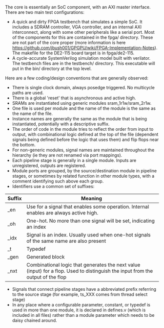 The core is essentially an SoC component, with an AXI master interface.  There are two main
test configurations:
- A quick and dirty FPGA testbench that simulates a simple SoC.  It includes a SDRAM controller, 
VGA controller, and an internal AXI interconnect, along with some other peripherals like a serial 
port. Most of the components for this are contained in the fpga/ directory. These are not part of 
the core proper (more information is here 
https://github.com/jbush001/GPGPU/wiki/FPGA-Implementation-Notes).  The makefile for the DE2-115 board
target is in fpga/de2-115.
- A cycle-accurate SystemVerilog simulation model built with verilator. The testbench files
are in the testbench/ directory. This executable will put in the bin/ directory at the top level.

Here are a few coding/design conventions that are generally observed:

* There is single clock domain, always posedge triggered. No multicycle paths are used.
* There is a global 'reset' that is asynchronous and active high.
* SRAMs are instantiated using generic modules sram_1r1w/sram_2r1w.
* One file is used per module and the name of the module is the same as the name of the file.
* Instance names are generally the same as the module that is being instantiated, potentially with a descriptive
 suffix.
* The order of code in the module tries to reflect the order from input to output, with combinational
logic defined at the top of the file (dependent signals being defined before the logic that uses 
them) and flip flops near the bottom.
* For non-generic modules, signal names are maintained throughout the hierarchy (ie they are not 
renamed via port mappings).
* Each pipeline stage is generally in a single module. Inputs are unregistered, outputs are 
registered.
* Module ports are grouped, by the source/destination module in pipeline stages, or sometimes by 
related function in other module types, with a comment identifying such above each group.
* Identifiers use a common set of suffixes:

|Suffix|Meaning |
|------|--------|
| _en  | Use for a signal that enables some operation. Internal enables are always active high. |
| _oh  | One-hot. No more than one signal will be set, indicating an index |
| _idx | Signal is an index. Usually used when one-hot signals of the same name are also present |
| _t   | Typedef |
| _gen | Generated block |
| _nxt | Combinational logic that generates the next value (input) for a flop.  Used to distinguish the input from the output of the flop |

* Signals that connect pipeline stages have a abbreviated prefix referring to the source stage (for example, ts_XXX comes from thread select stage) 
* In any place where a configurable parameter, constant, or typedef is used in more than one module, it is declared in defines.v (which is included in all files) rather than a module parameter which needs to be daisy chained around.

